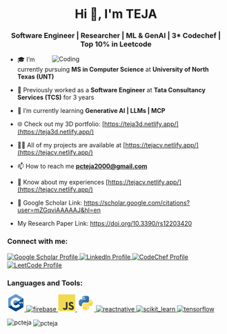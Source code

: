 <h1 align="center">Hi 👋, I'm TEJA</h1>
<h3 align="center">Software Engineer | Researcher | ML & GenAI | 3* Codechef | Top 10% in Leetcode</h3>

<img align = "right" alt = "Coding" width = "400" src = "https://cdn.dribbble.com/users/1292677/screenshots/6139167/avento.gif"/>

- 🎓 I’m currently pursuing **MS in Computer Science** at **University of North Texas (UNT)**

- 💼 Previously worked as a **Software Engineer** at **Tata Consultancy Services (TCS)** for 3 years

- 🌱 I’m currently learning **Generative AI | LLMs | MCP**

- 🌐 Check out my 3D portfolio: [https://teja3d.netlify.app/](https://teja3d.netlify.app/)

- 👨‍💻 All of my projects are available at [https://tejacv.netlify.app/](https://tejacv.netlify.app/)
  
- 📫 How to reach me **pcteja2000@gmail.com**

- 📄 Know about my experiences [https://tejacv.netlify.app/](https://tejacv.netlify.app/)

- 📄 Google Scholar Link: https://scholar.google.com/citations?user=mZGqviAAAAAJ&hl=en

- My Research Paper Link: https://doi.org/10.3390/rs12203420

<h3 align="left">Connect with me:</h3>
<p align="left">
  <!-- Google Scholar -->
  <a href="https://scholar.google.com/citations?user=mZGqviAAAAAJ&hl=en" target="_blank">
    <img align="center" src="https://raw.githubusercontent.com/simple-icons/simple-icons/develop/icons/googlescholar.svg" alt="Google Scholar Profile" height="30" width="40" />
  </a>
  <!-- LinkedIn -->
  <a href="https://www.linkedin.com/in/teja-p-c-589546173/" target="_blank">
    <img align="center" src="https://raw.githubusercontent.com/rahuldkjain/github-profile-readme-generator/master/src/images/icons/Social/linked-in-alt.svg" alt="LinkedIn Profile" height="30" width="40" />
  </a>
  <!-- CodeChef -->
  <a href="https://www.codechef.com/users/pcteja" target="_blank">
    <img align="center" src="https://cdn.jsdelivr.net/npm/simple-icons@3.1.0/icons/codechef.svg" alt="CodeChef Profile" height="30" width="40" />
  </a>
  <!-- LeetCode -->
  <a href="https://leetcode.com/pc2827/" target="_blank">
    <img align="center" src="https://raw.githubusercontent.com/rahuldkjain/github-profile-readme-generator/master/src/images/icons/Social/leet-code.svg" alt="LeetCode Profile" height="30" width="40" />
  </a>
</p>

<h3 align="left">Languages and Tools:</h3>
<p align="left"> <a href="https://www.w3schools.com/cpp/" target="_blank"> <img src="https://raw.githubusercontent.com/devicons/devicon/master/icons/cplusplus/cplusplus-original.svg" alt="cplusplus" width="40" height="40"/> </a> <a href="https://firebase.google.com/" target="_blank"> <img src="https://www.vectorlogo.zone/logos/firebase/firebase-icon.svg" alt="firebase" width="40" height="40"/> </a> <a href="https://developer.mozilla.org/en-US/docs/Web/JavaScript" target="_blank"> <img src="https://raw.githubusercontent.com/devicons/devicon/master/icons/javascript/javascript-original.svg" alt="javascript" width="40" height="40"/> </a> <a href="https://www.python.org" target="_blank"> <img src="https://raw.githubusercontent.com/devicons/devicon/master/icons/python/python-original.svg" alt="python" width="40" height="40"/> </a> <a href="https://reactnative.dev/" target="_blank"> <img src="https://reactnative.dev/img/header_logo.svg" alt="reactnative" width="40" height="40"/> </a> <a href="https://scikit-learn.org/" target="_blank"> <img src="https://upload.wikimedia.org/wikipedia/commons/0/05/Scikit_learn_logo_small.svg" alt="scikit_learn" width="40" height="40"/> </a> <a href="https://www.tensorflow.org" target="_blank"> <img src="https://www.vectorlogo.zone/logos/tensorflow/tensorflow-icon.svg" alt="tensorflow" width="40" height="40"/> </a> </p>

<p><img align="left" src="https://github-readme-stats.vercel.app/api/top-langs?username=pcteja&show_icons=true&locale=en&layout=compact" alt="pcteja" /></p>

<p>&nbsp;<img align="center" src="https://github-readme-stats.vercel.app/api?username=pcteja&show_icons=true&locale=en" alt="pcteja" /></p>
